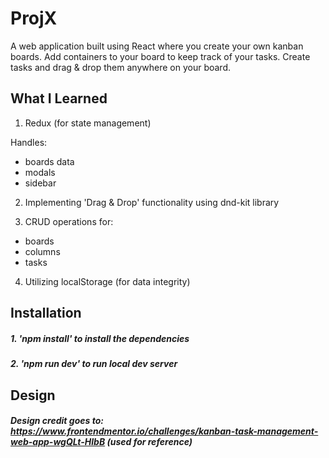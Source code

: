 # ProjX

A web application built using React where you create your own kanban boards. Add containers to your board to keep track of your tasks. Create tasks and drag & drop them anywhere on your board.

## What I Learned

1. Redux (for state management)

Handles:
  - boards data
  - modals
  - sidebar

2. Implementing 'Drag & Drop' functionality using dnd-kit library

3. CRUD operations for:
- boards
- columns
- tasks

4. Utilizing localStorage (for data integrity) 

## Installation

##### 1. 'npm install' to install the dependencies
##### 2. 'npm run dev' to run local dev server

## Design

##### Design credit goes to: https://www.frontendmentor.io/challenges/kanban-task-management-web-app-wgQLt-HlbB (used for reference)

## 
